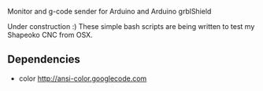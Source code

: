 Monitor and g-code sender for Arduino and Arduino grblShield

Under construction :)
These simple bash scripts are being written to test my Shapeoko CNC from OSX.

Dependencies
------------
* color             <http://ansi-color.googlecode.com>
